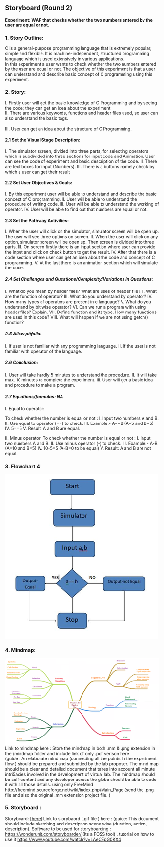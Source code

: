 ## Storyboard (Round 2)

<b>Experiment: WAP that checks whether the two numbers entered by the user are equal or not.</b>

### 1. Story Outline:

C is a general-purpose programming language that is extremely popular, simple and flexible. It is machine-independent, structured programming language which is used extensively in various applications.<br>
In this experiment a user wants to check whether the two numbers entered by the user are equal or not. The objective of this experiment is that a user can understand and describe basic concept of C programming using this experiment.</br>


### 2. Story:

I.	Firstly user will get the basic knowledge of C Programming and by seeing the code; they can get an idea about the experiment
<br>
II.	There are various keywords, functions and header files used, so user can also understand the basic tags. </br>
<br>
III.	User can get an idea about the structure of C Programming.
</br>

#### 2.1 Set the Visual Stage Description:
I.	The simulator screen, divided into three parts, for selecting operators which is subdivided into three sections for input code and Animation. User can see the code of experiment and basic description of the code.
II.	There are text boxes for input (Numbers).
III.	There is a buttons namely check by which a user can get their result


#### 2.2 Set User Objectives & Goals:
I.	By this experiment user will be able to understand and describe the basic concept of C programming.
II.	User will be able to understand the procedure of writing code.
III.	User will be able to understand the working of operator.
IV.	User will be able to find out that numbers are equal or not.



#### 2.3 Set the Pathway Activities:

I.	When the user will click on the simulator, simulator screen will be open up. The user will see three options on screen. 
II.	When the user will click on any option, simulator screen will be open up. Then screen is divided into three parts.
III.	On screen firstly there is an input section where user can provide the input and click on check button to get the result.
IV.	 After that there is a code section where user can get an idea about the code and concept of C programming.
V.	 At the last there is an animation section which will simulate the code.


##### 2.4 Set Challenges and Questions/Complexity/Variations in Questions:

I.	What do you mean by header files? What are uses of header file?
II.	What are the function of operator?
III.	What do you understand by operator?
IV.	How many types of operators are present in c language?
V.	What do you understand by bit wise operator?
VI.	Can we run a program with using header files? Explain.
VII.	Define function and its type. How many functions are used in this code?
VIII.	What will happen if we are not using getch() function?


##### 2.5 Allow pitfalls:
I.	If user is not familiar with any programming language.
II.	If the user is not familiar with operator of the language.


##### 2.6 Conclusion:
I.	User will take hardly 5 minutes to understand the procedure.
II.	It will take max. 10 minutes to complete the experiment.
III.	User will get a basic idea and procedure to make a program.


##### 2.7 Equations/formulas: NA
I.	Equal to operator:

To check whether the number is equal or not :
I.	Input two numbers A and B.
II.	Use equal to operator (==) to check.
III.	Example:- A==B (A=5 and B=5)
IV.	5==5
V.	Result: A and B are equal.
 
 II.	Minus operator:
To check whether the number is equal or not :
I.	Input two numbers A and B.
II.	Use minus operator (-) to check.
III.	Example:- A-B (A=10 and B=5)
IV.	10-5=5 (A-B=0 to be equal)
V.	Result: A and B are not equal.



### 3. Flowchart 4
<img src="flowchart/flowchart.png"/>

### 4. Mindmap:
<img src="mindmap/mindmap.png"/>
 Link to mindmap here : Store the mindmap in both .mm & .png extension in the  /mindmap folder and include link of only .pdf verison here
 <br>
 (guide : An elaborate mind map (connecting all the points in the experiment flow ) should be prepared and submitted by the lab proposer. The mind map should be a clear and detailed document that takes into account all minute intri5acies involved in the development of virtual lab. The mindmap should be self-content and any developer across the globe should be able to code it with all those details. using only FreeMind http://freemind.sourceforge.net/wiki/index.php/Main_Page (send the .png file and also the original .mm extension project file. )

### 5. Storyboard :
Storyboard: <a href="Storyboard/carwiper.gif"> [here]</a>
Link to storybaord (.gif file ) here :
(guide: This document should include sketching and description scene wise (duration, action, description). Software to be used for storyboarding : https://wonderunit.com/storyboarder/ (Its a FOSS tool) . tutorial on how to use it https://www.youtube.com/watch?v=LAeCEpG0KX4
